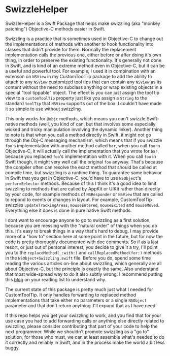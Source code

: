 # SwizzleHelper

SwizzleHelper is a Swift Package that helps make swizzling (aka "monkey patching") Objective-C methods easier in Swift.

Swizzling is a practice that is sometimes used in Objective-C to change out the implementations of methods with another to hook functionality into classes that didn't provide for them.  Normally the replacement implementation calls the previous one, either before or after doing it's own thing, in order to preserve the existing functionality.  It's generally not done in Swift, and is kind of an extreme method even in Objective-C, but it can be a useful and powerful tool.  For example, I used it in combination with an extenson on `NSView` in my CustomToolTip package to add the ability to attach to any `NSView`  customized tool tips that can contain any `NSView` as its content without the need to subclass anything or wrap existing objects in a special "tool tippable" object.  The effect is you can just assign the tool tip view to a `customToolTip` property just like you assign a `String` to the standard `toolTip` that `NSView` supports out of the box.  I couldn't have made it so simple to use without swizzling.

This only works for `@objc` methods, which means you can't swizzle Swift-native methods (well, you kind of can, but that involves some especially wicked and tricky manipulation involving the dynamic linker).  Another thing to note is that when you call a method directly in Swift, it might not go through the Obj-C messaging mechanism, which means that if you swizzle `foo`'s implementation with another method called `bar`, when you call `foo` in Objective-C, it will actually call the implementation that you wrote for `bar`, because you replaced `foo`'s implementation with it.  When you call `foo` in Swift though, it might very well call the original `foo` anyway.   That's because the compiler often can resolve the exact method that should be called at compile time, but swizzling is a runtime thing.  To guarantee same behavior in Swift that you get in Objective-C, you'd have to use `NSObject`'s `performSelector` methods.  Because of this I think it's a good idea to limit swizzling to methods that are called by AppKit or UIKit rather than directly by your code, for example methods of `NSResponder` or `NSView` that are called to repond to events or changes in layout.  For example, CustomToolTip swizzles `updateTrackingAreas`, `mouseEntered`, `mouseExited` and `mouseMoved`.  Everything else it does is done in pure native Swift methods.

I dont want to encourage anyone to go to swizzling as a first solution, because you are messing with the "natural order" of things when you do this.  It's easy to break things in a way that's hard to debug.  I may provide more of a "how to" section here at some point in the future, but for now the code is pretty thoroughly documented with doc comments.  So if as a last resort, or just out of personal interest, you decide to give it a try, I'll point you to the `replaceMethod(_:with:)` and `callReplacedMethod(for:)` methods in the `NSObject+Swizzling.swift` file.  Before you do, spend some time reading the various articles on-line about swizzling, which generally are all about Objective-C, but the principle is exactly the same.  Also understand that most wide-spread way to do it also subtly wrong.  I recommend putting this [blog](https://blog.newrelic.com/engineering/right-way-to-swizzle/) on your reading list to understand why.

The current state of this package is pretty much just what I needed for CustomToolTip.  It only handles forwarding to replaced method implementations that take either no parameters or a single `NSObject` parameter and that don't return anything.  I'll expand that as I have need.

If this repo helps you get your swizzling to work, and you find that for your use case you had to add forwarding calls or anything else directly related to swizzling, please consider contributing that part of your code to help the next programmer.  While we shouldn't promote swizzling as a "go to" solution, for those who must, we can at least assemble what's needed to do it correctly and reliably in Swift, and in the process make the world a bit less buggy.
